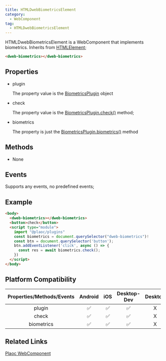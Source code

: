 ```yaml
---
title: HTMLDwebBiometricsElement
category:
  - WebComponent
tag:
  - HTMLDwebBiometricsElement
---
```


HTMLDwebBiometricsElement is a WebComponent that implements biometrics.
Inherits from [HTMLElement](https://developer.mozilla.org/en-US/docs/Web/API/HTMLElement);

```html
<dweb-biometrics></dweb-biometrics>
```

## Properties

  - plugin

    The property value is the [BiometricsPlugin](../../plugin/biometrics/index.md) object

  - check

    The property value is the [BiometricsPlugin.check()](../../plugin/biometrics/check.md) method;

  - biometrics

    The property is just the [BiometricsPlugin.biometrics()](../../plugin/biometrics/biometrics.md) method

## Methods

  - None

## Events

  Supports any events, no predefined events;

## Example
```html
<body>
  <dweb-biometrics></dweb-biometrics>
  <button>check</button>
  <script type="module">
    import "@plaoc/plugins"
    const biometrics = document.querySelector("dweb-biometrics")!
    const btn = document.querySelector('button');
    btn.addEventListener('click', async () => {
      const res = await biometrics.check();
    })
  </script>
</body>
```

## Platform Compatibility

| Properties/Methods/Events | Android | iOS | Desktop-Dev | Desktop |
|:------------:|:-------:|:---:|:----------:|:-------:|
| plugin       | ✅      | ✅   | ✅          | X       |  
| check        | ✅      | ✅   | ✅          | X       |
| biometrics   | ✅      | ✅   | ✅          | X       |

## Related Links

[Plaoc WebComponent](../index.md)